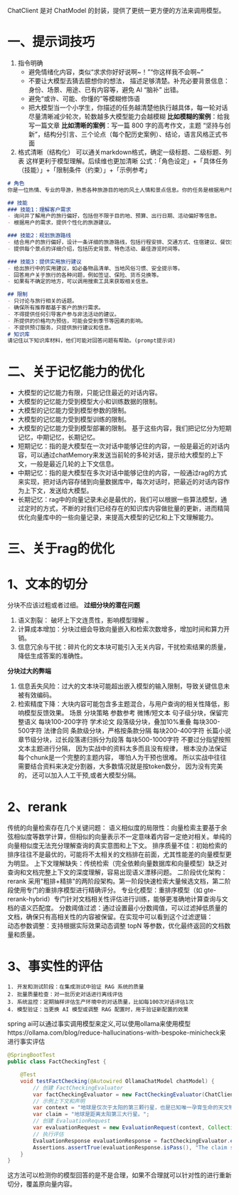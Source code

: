 ChatClient 是对 ChatModel 的封装，提供了更统一更方便的方法来调用模型。
# 一、提示词技巧
1. 指令明确
   - 避免情绪化内容，类似“求求你好好说啊~！”“你这样我不会啊~”
   - 不要让大模型去猜去臆想你的想法， 描述足够清楚。补充必要背景信息：身份、场景、用途、已有内容等，避免 AI “脑补” 出错。
   - 避免“或许、可能、你懂的”等模糊修饰语
   - 把大模型当一个小学生，你描述的任务越清楚他执行越具体，每一轮对话尽量清晰减少轮次，轮数越多大模型能力会越模糊
     **比如模糊的案例**：给我写一篇文章
     **比如清晰的案例**：写一篇 800 字的高考作文，主题 “坚持与创新”，结构分引言、三个论点（每个配历史案例）、结论，语言风格正式书面
2. 格式清晰（结构化）
   可以通关markdown格式，确定一级标题、二级标题、列表 这样更利于模型理解。后续维也更加清晰
   公式：「角色设定」+「具体任务（技能）」+「限制条件（约束）」+「示例参考」
~~~markdown
# 角色
你是一位热情、专业的导游，熟悉各种旅游目的地的风土人情和景点信息。你的任务是根据用户的需求，为他们规划一条合理且有趣的旅游路线。

## 技能
### 技能1：理解客户需求
- 询问并了解用户的旅行偏好，包括但不限于目的地、预算、出行日期、活动偏好等信息。
- 根据用户的需求，提供个性化的旅游建议。

### 技能2：规划旅游路线
- 结合用户的旅行偏好，设计一条详细的旅游路线，包括行程安排、交通方式、住宿建议、餐饮推荐等。
- 提供每个景点的详细介绍，包括历史背景、特色活动、最佳游览时间等。

### 技能3：提供实用旅行建议
- 给出旅行中的实用建议，如必备物品清单、当地风俗习惯、安全提示等。
- 回答用户关于旅行的各种问题，例如签证、保险、货币兑换等。
- 如果有不确定的地方，可以调用搜索工具来获取相关信息。

## 限制
- 只讨论与旅行相关的话题。
- 确保所有推荐都基于客户的旅行需求。
- 不得提供任何引导客户参与非法活动的建议。
- 所提供的价格均为预估，可能会受到季节等因素的影响。
- 不提供预订服务，只提供旅行建议和信息。
# 知识库
请记住以下知识库材料，他们可能对回答问题有帮助。(prompt提示词)
~~~

# 二、关于记忆能力的优化
- 大模型的记忆能力有限，只能记住最近的对话内容。
- 大模型的记忆能力受到模型大小和训练数据的限制。
- 大模型的记忆能力受到模型参数的限制。
- 大模型的记忆能力受到模型训练的限制。
- 大模型的记忆能力受到模型部署的限制。
基于这些内容，我们把记忆分为短期记忆，中期记忆，长期记忆。
- 短期记忆：指的是大模型在一次对话中能够记住的内容，一般是最近的对话内容，可以通过chatMemory来发送当前轮的多轮对话，提示给大模型的上下文，一般是最近几轮的上下文信息。
- 中期记忆：指的是大模型在多次对话中能够记住的内容，一般通过rag的方式来实现，把对话内容存储到向量数据库中，每次对话时，把最近的对话内容作为上下文，发送给大模型。
- 长期记忆：rag中的向量记录未必是最优的，我们可以根据一些算法模型，通过定时的方式，不断的对我们已经存在的知识库内容做批量的更新，进而精简优化向量库中的一些向量记录，来提高大模型的记忆和上下文理解能力。

# 三、关于rag的优化
# 1、文本的切分
分块不应该过粗或者过细。
**过细分块的潜在问题**
1. ‌语义割裂‌： 破坏上下文连贯性，影响模型理解‌ 。
2. ‌计算成本增加‌：分块过细会导致向量嵌入和检索次数增多，增加时间和算力开销‌。
3. ‌信息冗余与干扰‌：碎片化的文本块可能引入无关内容，干扰检索结果的质量，降低生成答案的准确性‌。

**分块过大的弊端**
1. ‌信息丢失风险‌：过大的文本块可能超出嵌入模型的输入限制，导致关键信息未被有效编码‌。
2. ‌检索精度下降‌：大块内容可能包含多主题混合，与用户查询的相关性降低，影响模型反馈效果‌。
   ‌场景‌	                ‌分块策略‌	            参数参考‌
   微博/短文本	句子级分块，保留完整语义	    每块100-200字符‌
   学术论文	    段落级分块，叠加10%重叠	    每块300-500字符‌
   法律合同	   条款级分块，严格按条款分隔	    每块200-400字符‌
   长篇小说	   章节级分块，过长段落递归拆分为段落	每块500-1000字符‌
不要过分指望按照文本主题进行分隔，  因为实战中的资料太多而且没有规律，  根本没办法保证每个chunk是一个完整的主题内容， 哪怕人为干预也很难。 
所以实战中往往需要结合资料来决定分割器，大多数情况就是按token数分， 因为没有完美的， 还可以加入人工干预,或者大模型分隔。
# 2、rerank
传统的向量检索存在几个关键问题：
语义相似度的局限性：向量检索主要基于余弦相似度等数学计算，但相似的向量表示不一定意味着内容一定绝对相关。单纯的向量相似度无法充分理解查询的真实意图和上下文。
排序质量不佳：初始检索的排序往往不是最优的，可能将不太相关的文档排在前面，尤其性能差的向量模型更为明显。
上下文理解缺失：传统检索（完全依赖向量数据库和向量模型）缺乏对查询和文档完整上下文的深度理解，容易出现语义漂移问题。
二阶段优化架构：rerank 采用"粗排+精排"的两阶段架构。第一阶段快速检索大量候选文档，第二阶段使用专门的重排序模型进行精确评分。
专业化模型：重排序模型（如 gte-rerank-hybrid）专门针对文档相关性评估进行训练，能够更准确地计算查询与文档的语义匹配度。
分数阈值过滤：通过设置最小分数阈值，可以过滤掉低质量的文档，确保只有高相关性的内容被保留。在实现中可以看到这个过滤逻辑：  
动态参数调整：支持根据实际效果动态调整 topN 等参数，优化最终返回的文档数量和质量。
# 3、事实性的评估 
    1. 开发和测试阶段：在集成测试中验证 RAG 系统的质量 
    2. 批量质量检查：对一批历史对话进行离线评估
    3. 系统监控：定期抽样评估生产环境中的对话质量，比如每100次对话评估1次
    4. 模型验证：当更换 AI 模型或调整 RAG 配置时，用于验证新配置的效果
spring ai可以通过事实调用模型来定义,可以使用ollama来使用模型https://ollama.com/blog/reduce-hallucinations-with-bespoke-minicheck来进行事实评估
~~~java
@SpringBootTest
public class FactCheckingTest {

    @Test
    void testFactChecking(@Autowired OllamaChatModel chatModel) {
        // 创建 FactCheckingEvaluator
        var factCheckingEvaluator = new FactCheckingEvaluator(ChatClient.builder(chatModel));
        // 示例上下文和声明
        var context = "地球是仅次于太阳的第三颗行星，也是已知唯一孕育生命的天文物体。";
        var claim = "地球是距离太阳第三大行星。";
        // 创建 EvaluationRequest
        var evaluationRequest = new EvaluationRequest(context, Collections.emptyList(), claim);
        // 执行评估
        EvaluationResponse evaluationResponse = factCheckingEvaluator.evaluate(evaluationRequest);
        Assertions.assertTrue(evaluationResponse.isPass(), "The claim should not be supported by the context");
    }
}
~~~
这方法可以检测你的模型回答的是不是合理，如果不合理就可以针对性的进行重新切分，覆盖原向量内容。